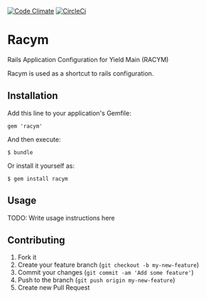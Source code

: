 [![Code Climate](https://codeclimate.com/repos/5201496e13d63737fe02ef40/badges/f0725a19d7b49faabf75/gpa.png)](https://codeclimate.com/repos/5201496e13d63737fe02ef40/feed)
[![CircleCi](https://circleci.com/gh/usertesting/racym.png?circle-token=90e7657b15e2f2674ac0b8fda22458ee74bae580)](https://circleci.com/gh/usertesting/racym)
# Racym

Rails Application Configuration for Yield Main (RACYM)

Racym is used as a shortcut to rails configuration.

## Installation

Add this line to your application's Gemfile:

    gem 'racym'

And then execute:

    $ bundle

Or install it yourself as:

    $ gem install racym

## Usage

TODO: Write usage instructions here

## Contributing

1. Fork it
2. Create your feature branch (`git checkout -b my-new-feature`)
3. Commit your changes (`git commit -am 'Add some feature'`)
4. Push to the branch (`git push origin my-new-feature`)
5. Create new Pull Request

